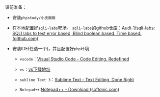 课前准备：

- 安装`phpstudy/小皮面板` 
- 在本地配置好`sqli-labs`靶场。 `sqli-labs`的github仓库：[Audi-1/sqli-labs: SQLI labs to test error based, Blind boolean based, Time based. (github.com)](https://github.com/Audi-1/sqli-labs)

- 安装IDE(任选一个)，并且配置好`php`环境

  - `vscode`：[Visual Studio Code - Code Editing. Redefined](https://code.visualstudio.com/)

  - `vs`：[vs下载地址](https://visualstudio.microsoft.com/zh-hans/thank-you-downloading-visual-studio/?sku=Community&channel=Release&version=VS2022&source=VSLandingPage&cid=2030&passive=false)

  - `sublime Text 3`：[Sublime Text - Text Editing, Done Right](https://www.sublimetext.com/)

  - `Notepad++`:[Notepad++ - Download (softonic.com)](https://notepad-plus.en.softonic.com/)

    

